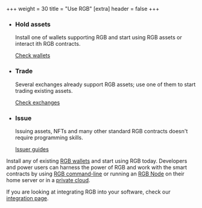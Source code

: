 +++
weight = 30
title = "Use RGB"
[extra]
header = false
+++

* ### Hold assets

  Install one of wallets supporting RGB and start using RGB assets or interact 
  ith RGB contracts.

  <a href="/software#wallets" class="button button-secondary">Check wallets</a>

* ### Trade

  Several exchanges already support RGB assets; use one of them to start trading
  existing assets.

  <a href="/software#exchanges" class="button button-secondary">Check exchanges</a>

* ### Issue

  Issuing assets, NFTs and many other standard RGB contracts doesn't require 
  programming skills.

  <a href="/issue" class="button button-secondary">Issuer guides</a>

<!--
* ### Earn

  Join one of the existing liquidity pools for DEXes and start
  earning money.

  <a href="/software#pools" class="button button-secondary">Check pools</a>
-->

Install any of existing [RGB wallets] and start using RGB today.
Developers and power users can harness the power of RGB and work with the smart
contracts by using [RGB command-line] or running an [RGB Node] on their home 
server or in a [private cloud].

If you are looking at integrating RGB into your software, check our
[integration page][SDKs].

[RGB wallets]: /software#wallets
[RGB command-line]: /install#rgb
[RGB Node]:  /install#node
[SDKs]: /integrate
[private cloud]: https://mycitadel.io/cloud
